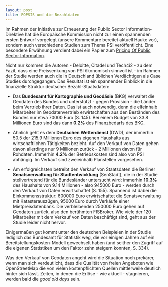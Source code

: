 ```yaml
---
layout: post
title: POPSIS und die Bezahldaten
---
```



Im Rahmen der Initiative zur Erneuerung der Public Sector Information-Direktive hat die Europäische 
Kommission nicht zur einen spannenden ersten Entwurf vorgelegt (unsere Kommentare bereitet aktuell
Hauke vor), sondern auch verschiedene Studien zum Thema PSI veröffentlicht. Eine besondere Erwähnung 
verdient dabei ein Papier zum [Pricing Of Public Sector Information]().

Nicht nur kommen die Autoren - Deloitte, Citadel und Tech4i2 - zu dem Fazit, dass eine 
Preissenkung von PSI ökonomisch sinnvoll ist - im Rahmen der Studie werden auch die in Deutschland 
üblichen Verdächtigen als Case Studies durchgegangen. Das Resultat ist ein spannender Einblick in 
die finanzielle Struktur deutscher Bezahl-Staatsdaten:

* Das **Bundesamt für Kartographie und Geodäsie** (BKG) verwaltet die Geodaten des Bundes und 
  unterstützt - gegen Provision - die Länder beim Vertrieb ihrer Daten. Das ist auch notwendig, 
  denn die elfeinhalb Mitarbeiter im Geodatenvertrieb erwirtschaften aus den Beständen des 
  Bundes nur etwa 70000 Euro (S. 145). Bei einem Budget von 33.8 Millionen Euro sind das dann 
  **0.2%** des Finanzbedarfs des BKG.

* Ähnlich geht es dem **Deutschen Wetterdienst** (DWD), der immerhin 50.5 der 215.9 Millionen Euro 
  des eigenen Haushalts aus wirtschaftlichen Tätigkeiten bezieht. Auf den Verkauf von Daten gehen 
  davon allerdings nur 9 Millionen zurück - 2 Millionen davon für Rohdaten. Immerhin **4.2%** der 
  Betriebskosten sind also von PSI abhängig. Im Verkauf sind zweieinhalb Planstellen vorgesehen.

* Am erfolgreichsten betreibt den Verkauf von Staatsdaten die Berliner **Senatsverwaltung für 
  Stadtentwicklung** (SenStadt), die in der Studie stellvertretend für die Bundesländer untersucht
  wird: immerhin **10.3%** des Haushalts von 9.14 Millionen - also 945000 Euro - werden durch den 
  Verkauf von Daten erwirtschaftet (S. 155). Spannend ist dabei die Einkommensstruktur: 600000 
  Euro erwirtschaftet die Senatsverwaltung mit Katasterauszügen, 95000 Euro durch Verkäufe einer 
  Mietpreisdatenbank. Die verbleibenden 250000 Euro gehen auf Geodaten zurück, also den berühmten 
  FISBroker. Wie viele der 120 Mitarbeiter mit dem Verkauf von Daten beschäftigt sind, geht aus
  der Studie leider nicht hervor.

Einigermaßen gut kommt unter den deutschen Beispielen in der Studie lediglich das Bundesamt für 
Statistik weg, die vor einigen Jahren auf ein Bereitstellungskosten-Modell gewechselt haben 
(und seither den Zugriff auf die eigenen Statistiken um den Faktor zehn steigern konnten, 
S. 334). 

Was den Verkauf von Geodaten angeht wird die Situation noch prekärer, wenn man sich verdeutlicht, 
dass die Qualität von freien Angeboten wie OpenStreetMap die von vielen kostenpflichten Quellen
mittlerweile deutlich hinter sich lässt. Zeiten, in denen die Erlöse - wie aktuell - stagnieren,
werden bald die *good old days* sein.


